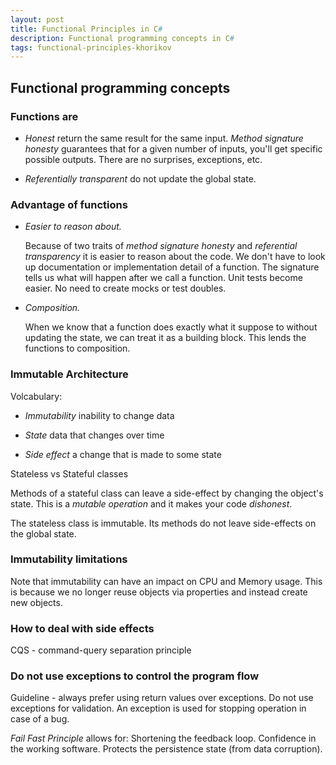 ```yaml
---
layout: post
title: Functional Principles in C#
description: Functional programming concepts in C# 
tags: functional-principles-khorikov
---
```


## Functional programming concepts

### Functions are

- *Honest* return the same result for the same input.  *Method signature honesty* guarantees that for a given number of inputs, you'll get specific possible outputs. There are no surprises, exceptions, etc.

- *Referentially transparent*  do not update the global state. 


### Advantage of functions

- *Easier to reason about.* 

   Because of two traits of *method signature honesty* and *referential transparency* it is easier to reason about the code. We don't have to look up documentation or implementation detail of a function. The signature tells us what will happen after we call a function. Unit tests become easier. No need to create mocks or test doubles. 

- *Composition.*

    When we know that a function does exactly what it suppose to without updating the state, we can treat it as a building block.  This lends the functions to composition. 


### Immutable Architecture

Volcabulary:

- *Immutability* inability to change data

- *State* data that changes over time

- *Side effect* a change that is made to some state

Stateless vs Stateful classes

Methods of a stateful class can leave a side-effect by changing the object's state.  This is a *mutable operation* and it makes your code *dishonest*. 


The stateless class is immutable. Its methods do not leave side-effects on the global state. 


### Immutability limitations

Note that immutability can have an impact on CPU and Memory usage. This is because we no longer reuse objects via properties and instead create new objects.


### How to deal with side effects

CQS - command-query separation principle

### Do not use exceptions to control the program flow
Guideline - always prefer using return values over exceptions.
Do not use exceptions for validation. 
An exception is used for stopping operation in case of a bug. 

*Fail Fast Principle* allows for:
Shortening the feedback loop.
Confidence in the working software.
Protects the persistence state (from data corruption).
